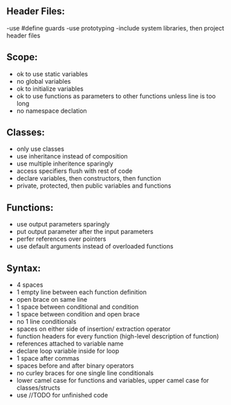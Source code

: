 ## Header Files:
  -use #define guards
  -use prototyping
  -include system libraries, then project header files

## Scope:
  - ok to use static variables
  - no global variables
  - ok to initialize variables
  - ok to use functions as parameters to other functions unless line is too long
  - no namespace declation

## Classes:
  - only use classes
  - use inheritance instead of composition
  - use multiple inheritence sparingly
  - access specifiers flush with rest of code
  - declare variables, then constructors, then function
  - private, protected, then public variables and functions

## Functions:
  - use output parameters sparingly
  - put output parameter after the input parameters
  - perfer references over pointers
  - use default arguments instead of overloaded functions

## Syntax:
  - 4 spaces
  - 1 empty line between each function definition
  - open brace on same line
  - 1 space between conditional and condition
  - 1 space between condition and open brace
  - no 1 line conditionals
  - spaces on either side of insertion/ extraction operator
  - function headers for every function (high-level description of function)
  - references attached to variable name
  - declare loop variable inside for loop
  - 1 space after commas
  - spaces before and after binary operators
  - no curley braces for one single line conditionals
  - lower camel case for functions and variables, upper camel case for classes/structs
  - use //TODO for unfinished code
